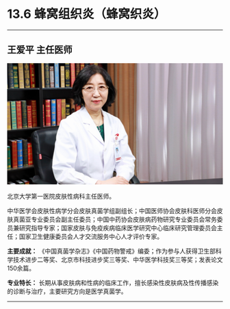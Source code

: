 # 13.6 蜂窝组织炎（蜂窝织炎）

---

## 王爱平 主任医师

![1683769265048](image/c13_006/1683769265048.png)

北京大学第一医院皮肤性病科主任医师。

中华医学会皮肤性病学分会皮肤真菌学组副组长；中国医师协会皮肤科医师分会皮肤真菌亚专业委员会副主任委员；中国中药协会皮肤病药物研究专业委员会常务委员兼研究指导专家；国家皮肤与免疫疾病临床医学研究中心临床研究管理委员会主任；国家卫生健康委员会人才交流服务中心人才评价专家。


**主要成就：** 《中国真菌学杂志》《中国药物警戒》编委；作为参与人获得卫生部科学技术进步二等奖、北京市科技进步奖三等奖、中华医学科技奖三等奖；发表论文150余篇。


**专业特长：** 长期从事皮肤病和性病的临床工作，擅长感染性皮肤病及性传播感染的诊断与治疗，主要研究方向是医学真菌学。

---
